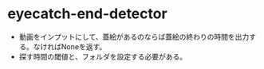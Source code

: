 # eyecatch-end-detector

- 動画をインプットにして、蓋絵があるのならば蓋絵の終わりの時間を出力する。なければNoneを返す。
- 探す時間の閾値と、フォルダを設定する必要がある。
